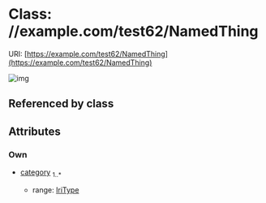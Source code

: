 
# Class: //example.com/test62/NamedThing




URI: [https://example.com/test62/NamedThing](https://example.com/test62/NamedThing)


![img](http://yuml.me/diagram/nofunky;dir:TB/class/[NamedThing&#124;category:iri_type%20%2B])

## Referenced by class


## Attributes


### Own

 * [category](category.md)  <sub>1..*</sub>

     * range: [IriType](types/IriType.md)
